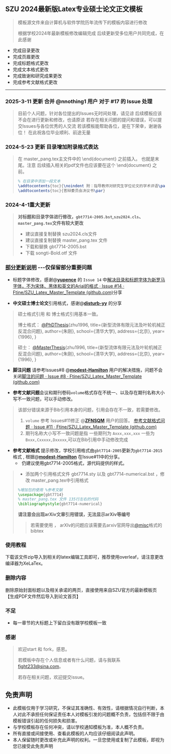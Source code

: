 ## SZU 2024最新版Latex专业硕士论文正文模板

> 模板源文件来自计算机与软件学院历年流传下的模板内容进行修改
>
> 根据学校2024年最新模板修改编辑完成 后续更新受多位用户共同完成，在此感谢

- 完成目录更改
- 完成页眉更改
- 完成标题格式更改
- 完成文本格式更改
- 完成致谢和研究成果更改
- 完成参考文献格式更改

------
### 2025-3-11 更新 合并 @nnothing1 用户 对于 #17 的 Issue 处理

> 目前个人问题，针对各位提出的Issues无时间处理，请见谅
> 后续模板应该不会在进行更新和修改，也请原谅
> 若存在相关问题的提问和错误，可以提交Issues与各位优秀的人交流
> 若该模板能帮助各位，是在下荣幸，谢谢各位！
> 在此祝各位毕业顺利、前途无量


### 2024-5-23 更新 目录增加附录格式表达

> 在 master_pang.tex主文件中的 \end{document} 之前插入。 也就是末尾。注意 后续插入相关的pdf文件也应该要在这个 \end{document} 之前。
>```tex
>% 在目录中添加一段文本
>\addtocontents{toc}{\noindent 附：指导教师对研究生学位论文的学术评语\par}
>\addtocontents{toc}{答辩委员会决议书\par}
>```



### 2024-4-1重大更新

>**对标题和目录字体进行修改，`gbt7714-2005.bst`,`szu2024.cls`、`master_pang.tex`文件有较大更改** 
>
>- 建议直接复制替换 szu2024.cls文件
>- 建议直接复制替换 master_pang.tex 文件
>- 下载和替换 gbt7714-2005.bst
>- 下载 songti-Bold.otf 文件

### <u>部分更新说明</u> ---仅保留部分重要问题 

- 标题字体修改，感谢@**[yupence](https://github.com/yupence)** 的 `Issue 14` 中[解决目录和标题字体为新罗马字体，不为宋体、黑体和英文的Arial的格式 · Issue #14 · Ftine/SZU_Latex_Master_Template (github.com)](https://github.com/Ftine/SZU_Latex_Master_Template/issues/14)分享

- **中文硕士博士论文**引用格式，感谢@**[disturb-yy](https://github.com/disturb-yy)** 的分享

>硕士格式引用 和 博士格式引用基本一致。
>
>博士格式：
>[@PhDThesis](https://github.com/PhDThesis){zhu1996,
>title={新型流体有限元法及叶轮机械正反混合问题},
>author={朱刚},
>school={清华大学},
>address={北京},
>year={1996},
>}
>
>硕士：
>[@MasterThesis](https://github.com/MasterThesis){zhu1996,
>title={新型流体有限元法及叶轮机械正反混合问题},
>author={朱刚},
>school={清华大学},
>address={北京},
>year={1996},
>}

- **脚注问题** 请参考Issues#8  @**[modest-Hamilton](https://github.com/modest-Hamilton)** 用户的解决措施，问题不会关闭[脚注的问题 · Issue #8 · Ftine/SZU_Latex_Master_Template (github.com)](https://github.com/Ftine/SZU_Latex_Master_Template/issues/8)

- **参考文献问题**会议和期刊卷码`volume`格式存在不统一、以及存在期刊名称大小写不一致问题，可以手动修改。

> 该部分错误来源于Bib引用本身的问题，引用会存在不一致，若需要修改。
>
> 1. `volume` 参考 Issues#11修正 @**[ZFNSQM](https://github.com/ZFNSQM)** 用户的回答。 [参考文献格式问题 · Issue #11 · Ftine/SZU_Latex_Master_Template (github.com)](https://github.com/Ftine/SZU_Latex_Master_Template/issues/11)
> 2. 期刊名称大小写不一致问题是指 一些期刊为 `Axxx,xxx,xxx` 一些为 `Bxxx,Cxxxxx,Dxxxxx`,可以在Bib引用中手动修改完成

-  **参考文献格式** 提示修改，学校引用格式由`gbt7714-2005`更新为`gbt7714-2015`格式 , 根据@**[modest-Hamilton](https://github.com/modest-Hamilton)** 在Issue#11中的分享。
   - ​	仍建议使用gbt7714-2005格式，源代码提供的样式。


>- 添加两个引用格式文件 gbt7714.sty 以及 gbt7714-numerical.bst ，修改 master_pang.tex中引用格式
>
>```tex
>%增加包的使用 %参考文献
>\usepackage{gbt7714}
>% master_pang.tex 文件 135行左右的代码
>\bibliographystyle{gbt7714-numerical} 
>```
>
>**请注意会出现arXiv文章引用错误，无法显示arXiv等编号**
>
>> 若需要使用 ， arXIv的问题应该需要去arxiv官网导出[@misc](https://github.com/misc)格式的bibtex



### 使用教程

下载该文件zip导入到相关的latex编辑工具即可，推荐使用overleaf，请注意更改编译器为XeLaTex。

### 删除内容

删除原始封面标题以及相关承诺的两页，直接使用来自SZU官方的最新模板页【生成PDF文件然后导入到论文首页】

### 不足

- 每一章节的大标题上下留白没有跟学校模板一致

### 感谢

> 欢迎start 和 fork，感恩。
>
> 若模板中存在个人信息或者有什么问题，请与我联系 fight233@sina.com。
>
> 若存在相关问题，欢迎提交issue。

## 免责声明

- 此模板仅用于学习研究，不保证其准确性、有效性，请根据情况自行判断，本人对此不承担任何保证责任本人对模板引发的问题概不负责，包括但不限于由模板错误引起的任何损失和损害。
- 与学校模板存在任何冲突，请以学校通知模板为准，本人概不负责。
- 所有直接或间接使用、查看此模板的人均应该仔细阅读此声明。
- 本人保留随时更改或补充此声明的权利。一旦您使用或复制了此模板，即视为您已接受此免责声明
